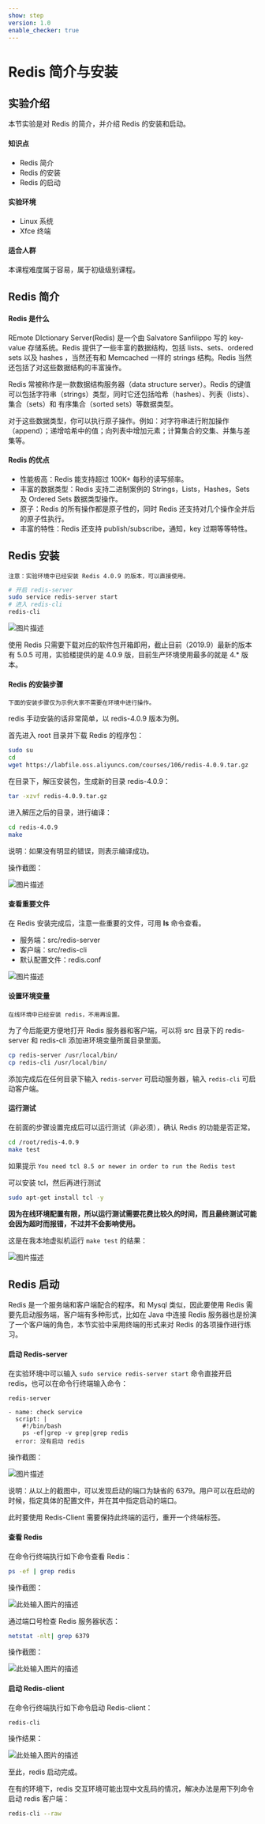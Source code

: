 ```yaml
---
show: step
version: 1.0
enable_checker: true
---
```


# Redis 简介与安装

## 实验介绍

本节实验是对 Redis 的简介，并介绍 Redis 的安装和启动。

#### 知识点

- Redis 简介
- Redis 的安装
- Redis 的启动

#### 实验环境

- Linux 系统
- Xfce 终端

#### 适合人群

本课程难度属于容易，属于初级级别课程。

## Redis 简介

#### Redis 是什么

REmote DIctionary Server(Redis) 是一个由 Salvatore Sanfilippo 写的 key-value 存储系统。Redis 提供了一些丰富的数据结构，包括 lists、sets、ordered sets 以及 hashes ，当然还有和 Memcached 一样的 strings 结构。Redis 当然还包括了对这些数据结构的丰富操作。

Redis 常被称作是一款数据结构服务器（data structure server）。Redis 的键值可以包括字符串（strings）类型，同时它还包括哈希（hashes）、列表（lists）、集合（sets）和 有序集合（sorted sets）等数据类型。

对于这些数据类型，你可以执行原子操作。例如：对字符串进行附加操作（append）；递增哈希中的值；向列表中增加元素；计算集合的交集、并集与差集等。

#### Redis 的优点

- 性能极高：Redis 能支持超过 100K+ 每秒的读写频率。
- 丰富的数据类型：Redis 支持二进制案例的 Strings，Lists，Hashes，Sets 及 Ordered Sets 数据类型操作。
- 原子：Redis 的所有操作都是原子性的，同时 Redis 还支持对几个操作全并后的原子性执行。
- 丰富的特性：Redis 还支持 publish/subscribe，通知，key 过期等等特性。

## Redis 安装

`注意：实验环境中已经安装 Redis 4.0.9 的版本，可以直接使用。`

```bash
# 开启 redis-server
sudo service redis-server start
# 进入 redis-cli
redis-cli
```

![图片描述](https://doc.shiyanlou.com/courses/uid871732-20190911-1568179318349/wm)

使用 Redis 只需要下载对应的软件包开箱即用，截止目前（2019.9）最新的版本有 5.0.5 可用，实验楼提供的是 4.0.9 版，目前生产环境使用最多的就是 4.\* 版本。

#### Redis 的安装步骤

`下面的安装步骤仅为示例大家不需要在环境中进行操作。`

redis 手动安装的话非常简单，以 redis-4.0.9 版本为例。

首先进入 root 目录并下载 Redis 的程序包：

```bash
sudo su
cd
wget https://labfile.oss.aliyuncs.com/courses/106/redis-4.0.9.tar.gz
```

在目录下，解压安装包，生成新的目录 redis-4.0.9：

```bash
tar -xzvf redis-4.0.9.tar.gz
```

进入解压之后的目录，进行编译：

```bash
cd redis-4.0.9
make
```

说明：如果没有明显的错误，则表示编译成功。

操作截图：

![图片描述](https://doc.shiyanlou.com/courses/uid871732-20190911-1568183676131/wm)

#### 查看重要文件

在 Redis 安装完成后，注意一些重要的文件，可用 **ls** 命令查看。

- 服务端：src/redis-server
- 客户端：src/redis-cli
- 默认配置文件：redis.conf

![图片描述](https://doc.shiyanlou.com/courses/uid871732-20190911-1568183745918/wm)

#### 设置环境变量

`在线环境中已经安装 redis，不用再设置。`

为了今后能更方便地打开 Redis 服务器和客户端，可以将 src 目录下的 redis-server 和 redis-cli 添加进环境变量所属目录里面。

```bash
cp redis-server /usr/local/bin/
cp redis-cli /usr/local/bin/
```

添加完成后在任何目录下输入 `redis-server` 可启动服务器，输入 `redis-cli` 可启动客户端。

#### 运行测试

在前面的步骤设置完成后可以运行测试（非必须），确认 Redis 的功能是否正常。

```bash
cd /root/redis-4.0.9
make test
```

如果提示 `You need tcl 8.5 or newer in order to run the Redis test`

可以安装 tcl，然后再进行测试

```bash
sudo apt-get install tcl -y
```

**因为在线环境配置有限，所以运行测试需要花费比较久的时间，而且最终测试可能会因为超时而报错，不过并不会影响使用。**

这是在我本地虚拟机运行 `make test` 的结果：

![图片描述](https://doc.shiyanlou.com/courses/uid871732-20190911-1568187238650/wm)

## Redis 启动

Redis 是一个服务端和客户端配合的程序。和 Mysql 类似，因此要使用 Redis 需要先启动服务端，客户端有多种形式，比如在 Java 中连接 Redis 服务器也是扮演了一个客户端的角色，本节实验中采用终端的形式来对 Redis 的各项操作进行练习。

#### 启动 Redis-server

在实验环境中可以输入 `sudo service redis-server start` 命令直接开启 redis，也可以在命令行终端输入命令：

```bash
redis-server
```

```checker
- name: check service
  script: |
    #!/bin/bash
    ps -ef|grep -v grep|grep redis
  error: 没有启动 redis
```

操作截图：

![图片描述](https://doc.shiyanlou.com/courses/uid871732-20190911-1568184134186/wm)

说明：从以上的截图中，可以发现启动的端口为缺省的 6379。用户可以在启动的时候，指定具体的配置文件，并在其中指定启动的端口。

此时要使用 Redis-Client 需要保持此终端的运行，重开一个终端标签。

#### 查看 Redis

在命令行终端执行如下命令查看 Redis：

```bash
ps -ef | grep redis
```

操作截图：

![此处输入图片的描述](https://doc.shiyanlou.com/document-uid600404labid9782timestamp1550048583914.png/wm)

通过端口号检查 Redis 服务器状态：

```bash
netstat -nlt| grep 6379
```

操作截图：

![此处输入图片的描述](https://doc.shiyanlou.com/document-uid600404labid9782timestamp1550048643832.png/wm)

#### 启动 Redis-client

在命令行终端执行如下命令启动 Redis-client：

```bash
redis-cli
```

操作结果：

![此处输入图片的描述](https://doc.shiyanlou.com/document-uid600404labid9782timestamp1550048776918.png/wm)

至此，redis 启动完成。

在有的环境下，redis 交互环境可能出现中文乱码的情况，解决办法是用下列命令启动 redis 客户端：

```bash
redis-cli --raw
```